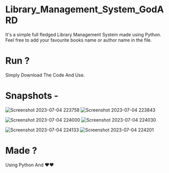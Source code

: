 # Library_Management_System_GodARD
It's a simple full fledged Library Management System made using Python.  Feel free to add your favourite books name or author name in the file.

# Run ?
Simply Download The Code And Use.

# Snapshots -

![Screenshot 2023-07-04 223758](https://github.com/ArunavaCoderEm/Library_Management_System_GodARD/assets/121813676/6cc89681-8cda-4644-b15e-258bd6509c17)
![Screenshot 2023-07-04 223843](https://github.com/ArunavaCoderEm/Library_Management_System_GodARD/assets/121813676/e9c1b56d-6b9e-4939-8894-860c6efd7be8)



![Screenshot 2023-07-04 224000](https://github.com/ArunavaCoderEm/Library_Management_System_GodARD/assets/121813676/847aea3b-90e6-46c2-8a97-8b397c59beed)
![Screenshot 2023-07-04 224030](https://github.com/ArunavaCoderEm/Library_Management_System_GodARD/assets/121813676/c6af0f6a-4f5d-4828-aadf-cf9208efbcfc)


![Screenshot 2023-07-04 224133](https://github.com/ArunavaCoderEm/Library_Management_System_GodARD/assets/121813676/06066fcd-0640-46ed-ab54-b7b33fa2aa15)
![Screenshot 2023-07-04 224201](https://github.com/ArunavaCoderEm/Library_Management_System_GodARD/assets/121813676/19cc62e4-9b6c-496e-97c7-87b4e64953c4)



# Made ?
Using Python And ❤️❤️
